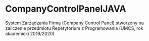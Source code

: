 # CompanyControlPanelJAVA
System Zarządzania Firmą (Company Control Panel) stworzony na zaliczenie przedmiotu Repetytorium z Programowania (UMCS, rok akademicki 2019/2020)
